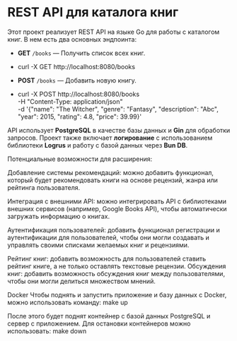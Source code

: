 # REST API для каталога книг

Этот проект реализует REST API на языке Go для работы с каталогом книг. В нем есть два основных эндпоинта:

- **GET** `/books` — Получить список всех книг.
- curl -X GET http://localhost:8080/books


- **POST** `/books` — Добавить новую книгу.
- сurl -X POST http://localhost:8080/books \
    -H "Content-Type: application/json" \
    -d '{"name": "The Witcher", "genre": "Fantasy", "description": "Abc", "year": 2015, "rating": 4.8, "price": 39.99}'



API использует **PostgreSQL** в качестве базы данных и **Gin** для обработки запросов. 
Проект также включает **логирование** с использованием библиотеки **Logrus** 
и работу с базой данных через **Bun DB**.


Потенциальные возможности для расширения:

Добавление системы рекомендаций: можно добавить функционал, который будет рекомендовать книги на основе рецензий, жанра или рейтинга пользователя.

Интеграция с внешними API: можно интегрировать API с библиотеками внешних сервисов (например, Google Books API), чтобы автоматически загружать информацию о книгах.

Аутентификация пользователей: добавить функционал регистрации и аутентификации для пользователей, чтобы они могли создавать и управлять своими списками желаемых книг и рецензиями.

Рейтинг книг: добавить возможность для пользователей ставить рейтинг книге, а не только оставлять текстовые рецензии.
Обсуждения книг: добавить возможность обсуждения книг между пользователями, чтобы они могли делиться множеством мнений.


Docker
Чтобы поднять и запустить приложение и базу данных с Docker, можно использовать команду:
make up


После этого будет поднят контейнер с базой данных PostgreSQL и сервер с приложением. Для остановки контейнеров можно использовать:
make down
